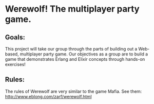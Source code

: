 # Werewolf! The multiplayer party game.

## Goals:

This project will take our group through the parts of building out a Web-based, multiplayer party game. Our objectives as a group are to build a game that demonstrates Erlang and Elixir concepts through hands-on exercises!

## Rules:

The rules of Werewolf are very similar to the game Mafia. See them: http://www.eblong.com/zarf/werewolf.html
